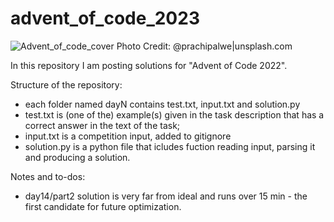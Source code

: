 # advent_of_code_2023

![Advent_of_code_cover Photo Credit: @prachipalwe|unsplash.com](https://github.com/asyaparfenova/advent_of_code_2023/blob/main/cover.png?raw=true "Photo Credit: 
@prachipalwe|unsplash.com")

In this repository I am posting solutions for "Advent of Code 2022".

Structure of the repository:
- each folder named dayN contains test.txt, input.txt and solution.py
- test.txt is (one of the) example(s) given in the task description that has a correct answer in the text of the task;
- input.txt is a competition input, added to gitignore
- solution.py is a python file that icludes fuction reading input, parsing it and producing a solution.

Notes and to-dos:
- day14/part2 solution is very far from ideal and runs over 15 min - the first candidate for future optimization.
